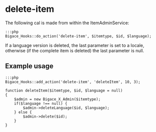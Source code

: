 # delete-item

The following cal is made from within the ItemAdminService:

	:::php
	Bigace_Hooks::do_action('delete-item', $itemtype, $id, $language);


If a language version is deleted, the last parameter is set to a locale, otherwise (if the complete item is deleted) the last parameter is null.

## Example usage

	:::php
	Bigace_Hooks::add_action('delete-item', 'deleteItem', 10, 3);
	
	function deleteItem($itemtype, $id, $language = null)
	{
	    $admin = new Bigace_X_Admin($itemtype);
	    if($language !== null) {
	        $admin->deleteLanguage($id, $language);
	    } else {
	        $admin->delete($id);
	    }
	}

